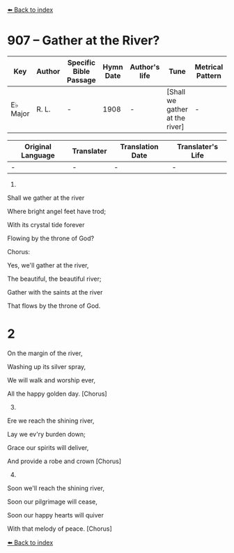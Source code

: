 [⬅️ Back to index](../README.md)

# 907 – Gather at the River?

Key | Author   | Specific Bible Passage     |Hymn Date |Author's life |Tune |Metrical Pattern   |Composer/Source
-- | --------- | ---------------------------|----------|--------------|-----|-------------------|-------------  
E♭ Major |R. L. |- |1908 |- |[Shall we gather at the river] |- |Rev. Robert Lowry

Original Language | Translater | Translation Date   | Translater's Life  
----------------- | --------- | --------------------|-------------     
\- |- |- |-




1.

Shall we gather at the river

Where bright angel feet have trod;

With its crystal tide forever

Flowing by the throne of God?



Chorus:

Yes, we'll gather at the river,

The beautiful, the beautiful river;

Gather with the saints at the river

That flows by the throne of God.



# 2

On the margin of the river,

Washing up its silver spray,

We will walk and worship ever,

All the happy golden day.  [Chorus]



3.

Ere we reach the shining river,

Lay we ev'ry burden down;

Grace our spirits will deliver,

And provide a robe and crown  [Chorus]



4.

Soon we'll reach the shining river,

Soon our pilgrimage will cease,

Soon our happy hearts will quiver

With that melody of peace.  [Chorus]

[⬅️ Back to index](../README.md)
